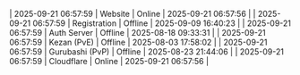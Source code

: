 | 2025-09-21 06:57:59 | Website | Online | 2025-09-21 06:57:56 |
| 2025-09-21 06:57:59 | Registration | Offline | 2025-09-09 16:40:23 |
| 2025-09-21 06:57:59 | Auth Server | Offline | 2025-08-18 09:33:31 |
| 2025-09-21 06:57:59 | Kezan (PvE) | Offline | 2025-08-03 17:58:02 |
| 2025-09-21 06:57:59 | Gurubashi (PvP) | Offline | 2025-08-23 21:44:06 |
| 2025-09-21 06:57:59 | Cloudflare | Online | 2025-09-21 06:57:56 |
